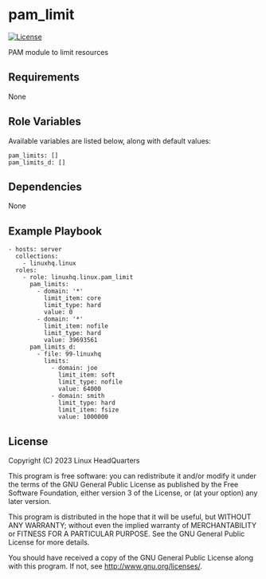 # pam\_limit

[![License](https://img.shields.io/badge/license-GPLv3-lightgreen)](https://www.gnu.org/licenses/gpl-3.0.en.html#license-text)

PAM module to limit resources

## Requirements

None

## Role Variables

Available variables are listed below, along with default values:

    pam_limits: []
    pam_limits_d: []

## Dependencies

None

## Example Playbook

    - hosts: server
      collections:
        - linuxhq.linux
      roles:
        - role: linuxhq.linux.pam_limit
          pam_limits:
            - domain: '*'
              limit_item: core
              limit_type: hard
              value: 0
            - domain: '*'
              limit_item: nofile
              limit_type: hard
              value: 39693561
          pam_limits_d:
            - file: 99-linuxhq
              limits:
                - domain: joe
                  limit_item: soft
                  limit_type: nofile
                  value: 64000
                - domain: smith
                  limit_type: hard
                  limit_item: fsize
                  value: 1000000

## License

Copyright (C) 2023 Linux HeadQuarters

This program is free software: you can redistribute it and/or modify
it under the terms of the GNU General Public License as published by
the Free Software Foundation, either version 3 of the License, or
(at your option) any later version.

This program is distributed in the hope that it will be useful,
but WITHOUT ANY WARRANTY; without even the implied warranty of
MERCHANTABILITY or FITNESS FOR A PARTICULAR PURPOSE. See the
GNU General Public License for more details.

You should have received a copy of the GNU General Public License
along with this program. If not, see <http://www.gnu.org/licenses/>.
